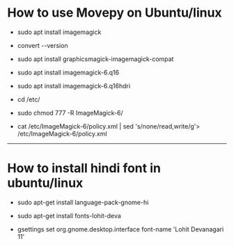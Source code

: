 # How to use Movepy on Ubuntu/linux

* sudo apt install imagemagick

* convert --version

* sudo apt install graphicsmagick-imagemagick-compat

* sudo apt install imagemagick-6.q16

* sudo apt install imagemagick-6.q16hdri

* cd /etc/

* sudo chmod 777 -R ImageMagick-6/

* cat /etc/ImageMagick-6/policy.xml | sed 's/none/read,write/g'> /etc/ImageMagick-6/policy.xml




______________________________________________________________________________________________________________________

# How to install hindi font in ubuntu/linux

* sudo apt-get install language-pack-gnome-hi

* sudo apt-get install fonts-lohit-deva

* gsettings set org.gnome.desktop.interface font-name 'Lohit Devanagari 11'
